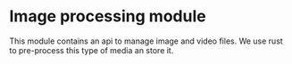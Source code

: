 # Image processing module

This module contains an api to manage image and video files. We use rust to pre-process this type of media an store it.